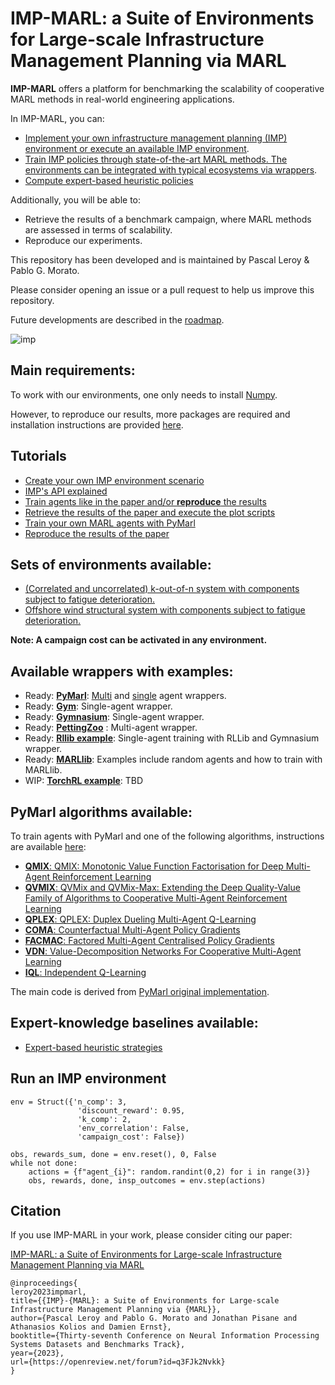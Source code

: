 # IMP-MARL: a Suite of Environments for Large-scale Infrastructure Management Planning via MARL


**IMP-MARL** offers a platform for benchmarking the scalability of cooperative MARL methods in real-world engineering applications.

In IMP-MARL, you can:
- [Implement your own infrastructure management planning (IMP) environment or execute an available IMP environment](environments/).
- [Train IMP policies through state-of-the-art MARL methods. The environments can be integrated with typical ecosystems via wrappers](imp_wrappers/).
- [Compute expert-based heuristic policies](./heuristics/)

Additionally, you will be able to:
- Retrieve the results of a benchmark campaign, where MARL methods are assessed in terms of scalability.
- Reproduce our experiments.

This repository has been developed and is maintained by Pascal Leroy & Pablo G. Morato.

Please consider opening an issue or a pull request to help us improve this repository.

Future developments are described in the [roadmap](ROADMAP.md).

![imp](imp_intro.png)

## Main requirements:
To work with our environments, one only needs to install [Numpy](https://numpy.org/install/).

However, to reproduce our results, more packages are required and installation instructions are provided [here](pymarl/README.md).

## Tutorials
- [Create your own IMP environment scenario](environments/new_imp_env_tutorial.ipynb)
- [IMP's API explained](imp_wrappers/README.md)
- [Train agents like in the paper and/or **reproduce** the results](pymarl/README.md)
- [Retrieve the results of the paper and execute the plot scripts](results_scripts/README.md)
- [Train your own MARL agents with PyMarl](pymarl/EXEC_PYMARL.md)
- [Reproduce the results of the paper](REPROD_EXP.md)

## Sets of environments available:
- [(Correlated and uncorrelated) k-out-of-n system with components subject to fatigue deterioration.](environments/struct_env.py)
- [Offshore wind structural system with components subject to fatigue deterioration.](environments/owf_env.py)

**Note: A campaign cost can be activated in any environment.**

## Available wrappers with examples: 
- Ready: [**PyMarl**](imp_wrappers/pymarl_wrapper): [Multi](imp_wrappers/pymarl_wrapper/pymarl_wrap_ma_struct.py) and [single](imp_wrappers/pymarl_wrapper/pymarl_wrap_sa_struct.py) agent wrappers.
- Ready: [**Gym**](imp_wrappers/gym/gym_wrap_sa_struct.py): Single-agent wrapper.
- Ready: [**Gymnasium**](imp_wrappers/gymnasium/gymnasium_wrap_sa_struct.py): Single-agent wrapper.
- Ready: [**PettingZoo**](imp_wrappers/pettingzoo/pettingzoo_wrap_struct.py) : Multi-agent wrapper.
- Ready: [**Rllib example**](imp_wrappers/examples/rllib/rllib_example.py): Single-agent training with RLLib and Gymnasium wrapper.
- Ready: [**MARLlib**](imp_wrappers/marllib/marllib_wrap_ma_struct.py): Examples include random agents and how to train with MARLlib.
- WIP: [**TorchRL example**](): TBD

## PyMarl algorithms available:

To train agents with PyMarl and one of the following algorithms, instructions are available [here](pymarl/EXEC_PYMARL.md):

- [**QMIX**: QMIX: Monotonic Value Function Factorisation for Deep Multi-Agent Reinforcement Learning](https://arxiv.org/abs/1803.11485)
- [**QVMIX**: QVMix and QVMix-Max: Extending the Deep Quality-Value Family of Algorithms to Cooperative Multi-Agent Reinforcement Learning](https://arxiv.org/abs/2012.12062)
- [**QPLEX**: QPLEX: Duplex Dueling Multi-Agent Q-Learning](https://arxiv.org/abs/2008.01062)
- [**COMA**: Counterfactual Multi-Agent Policy Gradients](https://arxiv.org/abs/1705.08926)
- [**FACMAC**: Factored Multi-Agent Centralised Policy Gradients](https://arxiv.org/abs/2003.06709)
- [**VDN**: Value-Decomposition Networks For Cooperative Multi-Agent Learning](https://arxiv.org/abs/1706.05296) 
- [**IQL**: Independent Q-Learning](https://arxiv.org/abs/1511.08779)

The main code is derived from [PyMarl original implementation](https://github.com/oxwhirl/pymarl).

## Expert-knowledge baselines available:
- [Expert-based heuristic strategies](https://www.sciencedirect.com/science/article/pii/S0167473017302138)

## Run an IMP environment 
```
env = Struct({'n_comp': 3,
               'discount_reward': 0.95,
               'k_comp': 2,
               'env_correlation': False,
               'campaign_cost': False})

obs, rewards_sum, done = env.reset(), 0, False
while not done:
    actions = {f"agent_{i}": random.randint(0,2) for i in range(3)}
    obs, rewards, done, insp_outcomes = env.step(actions) 
```   

## Citation
If you use IMP-MARL in your work, please consider citing our paper:

[IMP-MARL: a Suite of Environments for Large-scale Infrastructure Management Planning via MARL](https://arxiv.org/abs/2306.11551)
```
@inproceedings{
leroy2023impmarl,
title={{IMP}-{MARL}: a Suite of Environments for Large-scale Infrastructure Management Planning via {MARL}},
author={Pascal Leroy and Pablo G. Morato and Jonathan Pisane and Athanasios Kolios and Damien Ernst},
booktitle={Thirty-seventh Conference on Neural Information Processing Systems Datasets and Benchmarks Track},
year={2023},
url={https://openreview.net/forum?id=q3FJk2Nvkk}
}
```
